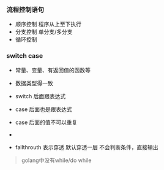 ### 流程控制语句
- 顺序控制  程序从上至下执行
- 分支控制  单分支/多分支
- 循环控制  


### switch case
- 常量、变量、有返回值的函数等
- 数据类型得一致
- switch 后面跟表达式
- case 后面也是跟表达式
- case 后面的值不可以重复

- 
- fallthrouth 表示穿透  默认穿透一层 不会判断条件，直接输出

> golang中没有while/do while

 